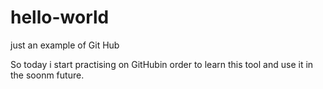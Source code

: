 # hello-world
just an example of Git Hub

So today i start practising on GitHubin order to learn this tool and use it in the soonm future.
